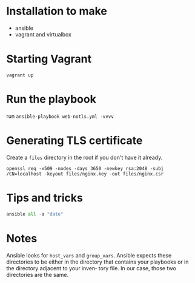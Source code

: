 # Installation to make
- ansible
- vagrant and virtualbox

# Starting Vagrant
```
vagrant up
```

# Run the playbook
run `ansible-playbook web-notls.yml -vvvv`

# Generating TLS certificate
Create a `files` directory in the root if you don't have it already.
```
openssl req -x509 -nodes -days 3650 -newkey rsa:2048 -subj /CN=localhost -keyout files/nginx.key -out files/nginx.csr
```

# Tips and tricks
```python
ansible all -a "date"
```

# Notes
Ansible looks for `host_vars` and `group_vars`. Ansible expects these directories to be either in the directory that contains your playbooks or in the directory adjacent to your inven‐ tory file. In our case, those two directories are the same.